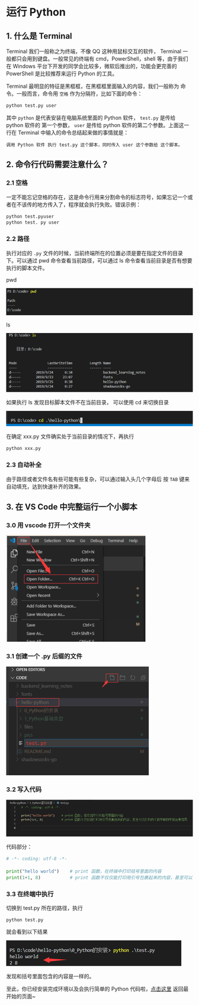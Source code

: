 # 运行 Python

## 1. 什么是 Terminal

Terminal 我们一般称之为终端，不像 QQ 这种用鼠标交互的软件， Terminal 一般都只会用到键盘。一般常见的终端有 cmd，PowerShell，shell 等，由于我们在 Windows 平台下开发的同学会比较多，微软后推出的，功能会更完善的 PowerShell 是比较推荐来运行 Python 的工具。

Terminal 最明显的特征是黑框框，在黑框框里面输入的内容，我们一般称为 命令。一般而言，命令用 `空格` 作为分隔符，比如下面的命令：

```sh
python test.py user
```

其中 `python` 是代表安装在电脑系统里面的 Python 软件， `test.py` 是传给 python 软件的 第一个参数， `user` 是传给 python 软件的第二个参数。上面这一行在 Terminal 中输入的命令总结起来做的事情就是：

```
调用 Python 软件 执行 test.py 这个脚本，同时传入 user 这个参数给 这个脚本。
```

## 2. 命令行代码需要注意什么？

### 2.1 空格

一定不能忘记空格的存在，这是命令行用来分割命令的标志符号，如果忘记一个或者在不该传的地方传入了，程序就会执行失败。错误示例：

```sh
python test.pyuser
python test. py user
```

### 2.2 路径

执行对应的 `.py` 文件的时候，当前终端所在的位置必须是要在指定文件的目录下。可以通过 pwd 命令查看当前路径，可以通过 ls 命令查看当前目录是否有想要执行的脚本文件。

pwd

![image](../pics/0-10.png)

ls

![image](../pics/0-9.png)

如果执行 ls 发现目标脚本文件不在当前目录， 可以使用 cd 来切换目录

![image](../pics/0-11.png)

在确定 xxx.py 文件确实处于当前目录的情况下，再执行

```sh
python xxx.py
```

### 2.3 自动补全

由于路径或者文件名有些可能有些复杂，可以通过输入头几个字母后 按 `TAB` 键来自动填充，达到快速补齐的效果。

## 3. 在 VS Code 中完整运行一个小脚本

### 3.0 用 vscode 打开一个文件夹

![image](../pics/0-12.png)

### 3.1 创建一个 .py 后缀的文件

![image](../pics/0-13.png)

### 3.2 写入代码

![image](../pics/0-14.png)

代码部分：

```py
# -*- coding: utf-8 -*-

print("hello world")    # print 函数，在终端中打印括号里面的内容
print(1+1, 8)           # print 函数不仅仅能打印用引号包裹起来的内容，甚至可以打印两个数字跟数字的运算结果
```

### 3.3 在终端中执行

切换到 test.py 所在的路径，执行

```
python test.py
```

就会看到以下结果

![image](../pics/0-15.png)

发现和括号里面包含的内容是一样的。

至此，你已经安装完成环境以及会执行简单的 Python 代码啦，[点击这里](../README.md#2-Python-是怎么表达数据的) 返回最开始的页面~
